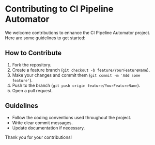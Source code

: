 # Contributing to CI Pipeline Automator

We welcome contributions to enhance the CI Pipeline Automator project. Here are some guidelines to get started:

## How to Contribute
1. Fork the repository.
2. Create a feature branch (`git checkout -b feature/YourFeatureName`).
3. Make your changes and commit them (`git commit -m 'Add some feature'`).
4. Push to the branch (`git push origin feature/YourFeatureName`).
5. Open a pull request.

## Guidelines
- Follow the coding conventions used throughout the project.
- Write clear commit messages.
- Update documentation if necessary.

Thank you for your contributions!